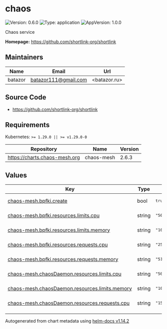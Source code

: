# chaos

![Version: 0.6.0](https://img.shields.io/badge/Version-0.6.0-informational?style=flat-square) ![Type: application](https://img.shields.io/badge/Type-application-informational?style=flat-square) ![AppVersion: 1.0.0](https://img.shields.io/badge/AppVersion-1.0.0-informational?style=flat-square)

Chaos service

**Homepage:** <https://github.com/shortlink-org/shortlink>

## Maintainers

| Name | Email | Url |
| ---- | ------ | --- |
| batazor | <batazor111@gmail.com> | <batazor.ru> |

## Source Code

* <https://github.com/shortlink-org/shortlink>

## Requirements

Kubernetes: `>= 1.29.0 || >= v1.29.0-0`

| Repository | Name | Version |
|------------|------|---------|
| https://charts.chaos-mesh.org | chaos-mesh | 2.6.3 |

## Values

<table height="400px" >
	<thead>
		<th>Key</th>
		<th>Type</th>
		<th>Default</th>
		<th>Description</th>
	</thead>
	<tbody>
		<tr>
			<td id="chaos-mesh--bpfki--create"><a href="./values.yaml#L73">chaos-mesh.bpfki.create</a></td>
			<td>
bool
</td>
			<td>
				<div style="max-width: 300px;">
<pre lang="json">
true
</pre>
</div>
			</td>
			<td></td>
		</tr>
		<tr>
			<td id="chaos-mesh--bpfki--resources--limits--cpu"><a href="./values.yaml#L77">chaos-mesh.bpfki.resources.limits.cpu</a></td>
			<td>
string
</td>
			<td>
				<div style="max-width: 300px;">
<pre lang="json">
"500m"
</pre>
</div>
			</td>
			<td></td>
		</tr>
		<tr>
			<td id="chaos-mesh--bpfki--resources--limits--memory"><a href="./values.yaml#L78">chaos-mesh.bpfki.resources.limits.memory</a></td>
			<td>
string
</td>
			<td>
				<div style="max-width: 300px;">
<pre lang="json">
"1024Mi"
</pre>
</div>
			</td>
			<td></td>
		</tr>
		<tr>
			<td id="chaos-mesh--bpfki--resources--requests--cpu"><a href="./values.yaml#L80">chaos-mesh.bpfki.resources.requests.cpu</a></td>
			<td>
string
</td>
			<td>
				<div style="max-width: 300px;">
<pre lang="json">
"250m"
</pre>
</div>
			</td>
			<td></td>
		</tr>
		<tr>
			<td id="chaos-mesh--bpfki--resources--requests--memory"><a href="./values.yaml#L81">chaos-mesh.bpfki.resources.requests.memory</a></td>
			<td>
string
</td>
			<td>
				<div style="max-width: 300px;">
<pre lang="json">
"512Mi"
</pre>
</div>
			</td>
			<td></td>
		</tr>
		<tr>
			<td id="chaos-mesh--chaosDaemon--resources--limits--cpu"><a href="./values.yaml#L25">chaos-mesh.chaosDaemon.resources.limits.cpu</a></td>
			<td>
string
</td>
			<td>
				<div style="max-width: 300px;">
<pre lang="json">
"500m"
</pre>
</div>
			</td>
			<td></td>
		</tr>
		<tr>
			<td id="chaos-mesh--chaosDaemon--resources--limits--memory"><a href="./values.yaml#L26">chaos-mesh.chaosDaemon.resources.limits.memory</a></td>
			<td>
string
</td>
			<td>
				<div style="max-width: 300px;">
<pre lang="json">
"1024Mi"
</pre>
</div>
			</td>
			<td></td>
		</tr>
		<tr>
			<td id="chaos-mesh--chaosDaemon--resources--requests--cpu"><a href="./values.yaml#L28">chaos-mesh.chaosDaemon.resources.requests.cpu</a></td>
			<td>
string
</td>
			<td>
				<div style="max-width: 300px;">
<pre lang="json">
"150m"
</pre>
</div>
			</td>
			<td></td>
		</tr>
		<tr>
			<td id="chaos-mesh--chaosDaemon--resources--requests--memory"><a href="./values.yaml#L29">chaos-mesh.chaosDaemon.resources.requests.memory</a></td>
			<td>
string
</td>
			<td>
				<div style="max-width: 300px;">
<pre lang="json">
"256Mi"
</pre>
</div>
			</td>
			<td></td>
		</tr>
		<tr>
			<td id="chaos-mesh--chaosDaemon--runtime"><a href="./values.yaml#L20">chaos-mesh.chaosDaemon.runtime</a></td>
			<td>
string
</td>
			<td>
				<div style="max-width: 300px;">
<pre lang="json">
"containerd"
</pre>
</div>
			</td>
			<td></td>
		</tr>
		<tr>
			<td id="chaos-mesh--chaosDaemon--socketPath"><a href="./values.yaml#L21">chaos-mesh.chaosDaemon.socketPath</a></td>
			<td>
string
</td>
			<td>
				<div style="max-width: 300px;">
<pre lang="json">
"/run/containerd/containerd.sock"
</pre>
</div>
			</td>
			<td></td>
		</tr>
		<tr>
			<td id="chaos-mesh--chaosDlv--enable"><a href="./values.yaml#L84">chaos-mesh.chaosDlv.enable</a></td>
			<td>
bool
</td>
			<td>
				<div style="max-width: 300px;">
<pre lang="json">
true
</pre>
</div>
			</td>
			<td></td>
		</tr>
		<tr>
			<td id="chaos-mesh--controllerManager--enableFilterNamespace"><a href="./values.yaml#L9">chaos-mesh.controllerManager.enableFilterNamespace</a></td>
			<td>
bool
</td>
			<td>
				<div style="max-width: 300px;">
<pre lang="json">
true
</pre>
</div>
			</td>
			<td></td>
		</tr>
		<tr>
			<td id="chaos-mesh--controllerManager--replicaCount"><a href="./values.yaml#L7">chaos-mesh.controllerManager.replicaCount</a></td>
			<td>
int
</td>
			<td>
				<div style="max-width: 300px;">
<pre lang="json">
1
</pre>
</div>
			</td>
			<td></td>
		</tr>
		<tr>
			<td id="chaos-mesh--controllerManager--resources--limits--cpu"><a href="./values.yaml#L13">chaos-mesh.controllerManager.resources.limits.cpu</a></td>
			<td>
string
</td>
			<td>
				<div style="max-width: 300px;">
<pre lang="json">
"500m"
</pre>
</div>
			</td>
			<td></td>
		</tr>
		<tr>
			<td id="chaos-mesh--controllerManager--resources--limits--memory"><a href="./values.yaml#L14">chaos-mesh.controllerManager.resources.limits.memory</a></td>
			<td>
string
</td>
			<td>
				<div style="max-width: 300px;">
<pre lang="json">
"1024Mi"
</pre>
</div>
			</td>
			<td></td>
		</tr>
		<tr>
			<td id="chaos-mesh--controllerManager--resources--requests--cpu"><a href="./values.yaml#L16">chaos-mesh.controllerManager.resources.requests.cpu</a></td>
			<td>
string
</td>
			<td>
				<div style="max-width: 300px;">
<pre lang="json">
"25m"
</pre>
</div>
			</td>
			<td></td>
		</tr>
		<tr>
			<td id="chaos-mesh--controllerManager--resources--requests--memory"><a href="./values.yaml#L17">chaos-mesh.controllerManager.resources.requests.memory</a></td>
			<td>
string
</td>
			<td>
				<div style="max-width: 300px;">
<pre lang="json">
"256Mi"
</pre>
</div>
			</td>
			<td></td>
		</tr>
		<tr>
			<td id="chaos-mesh--dashboard--ingress--enabled"><a href="./values.yaml#L41">chaos-mesh.dashboard.ingress.enabled</a></td>
			<td>
bool
</td>
			<td>
				<div style="max-width: 300px;">
<pre lang="json">
false
</pre>
</div>
			</td>
			<td></td>
		</tr>
		<tr>
			<td id="chaos-mesh--dashboard--ingress--hosts[0]--name"><a href="./values.yaml#L46">chaos-mesh.dashboard.ingress.hosts[0].name</a></td>
			<td>
string
</td>
			<td>
				<div style="max-width: 300px;">
<pre lang="json">
"dashboard.local"
</pre>
</div>
			</td>
			<td></td>
		</tr>
		<tr>
			<td id="chaos-mesh--dashboard--ingress--hosts[0]--tls"><a href="./values.yaml#L47">chaos-mesh.dashboard.ingress.hosts[0].tls</a></td>
			<td>
bool
</td>
			<td>
				<div style="max-width: 300px;">
<pre lang="json">
false
</pre>
</div>
			</td>
			<td></td>
		</tr>
		<tr>
			<td id="chaos-mesh--dashboard--ingress--hosts[0]--tlsSecret"><a href="./values.yaml#L48">chaos-mesh.dashboard.ingress.hosts[0].tlsSecret</a></td>
			<td>
string
</td>
			<td>
				<div style="max-width: 300px;">
<pre lang="json">
"dashboard.local-tls"
</pre>
</div>
			</td>
			<td></td>
		</tr>
		<tr>
			<td id="chaos-mesh--dashboard--ingress--ingressClassName"><a href="./values.yaml#L43">chaos-mesh.dashboard.ingress.ingressClassName</a></td>
			<td>
string
</td>
			<td>
				<div style="max-width: 300px;">
<pre lang="json">
"nginx"
</pre>
</div>
			</td>
			<td></td>
		</tr>
		<tr>
			<td id="chaos-mesh--dashboard--ingress--paths[0]"><a href="./values.yaml#L51">chaos-mesh.dashboard.ingress.paths[0]</a></td>
			<td>
string
</td>
			<td>
				<div style="max-width: 300px;">
<pre lang="json">
"/chaos"
</pre>
</div>
			</td>
			<td></td>
		</tr>
		<tr>
			<td id="chaos-mesh--dashboard--resources--limits--cpu"><a href="./values.yaml#L55">chaos-mesh.dashboard.resources.limits.cpu</a></td>
			<td>
string
</td>
			<td>
				<div style="max-width: 300px;">
<pre lang="json">
"500m"
</pre>
</div>
			</td>
			<td></td>
		</tr>
		<tr>
			<td id="chaos-mesh--dashboard--resources--limits--memory"><a href="./values.yaml#L56">chaos-mesh.dashboard.resources.limits.memory</a></td>
			<td>
string
</td>
			<td>
				<div style="max-width: 300px;">
<pre lang="json">
"1024Mi"
</pre>
</div>
			</td>
			<td></td>
		</tr>
		<tr>
			<td id="chaos-mesh--dashboard--resources--requests--cpu"><a href="./values.yaml#L58">chaos-mesh.dashboard.resources.requests.cpu</a></td>
			<td>
string
</td>
			<td>
				<div style="max-width: 300px;">
<pre lang="json">
"25m"
</pre>
</div>
			</td>
			<td></td>
		</tr>
		<tr>
			<td id="chaos-mesh--dashboard--resources--requests--memory"><a href="./values.yaml#L59">chaos-mesh.dashboard.resources.requests.memory</a></td>
			<td>
string
</td>
			<td>
				<div style="max-width: 300px;">
<pre lang="json">
"256Mi"
</pre>
</div>
			</td>
			<td></td>
		</tr>
		<tr>
			<td id="chaos-mesh--dashboard--securityMode"><a href="./values.yaml#L32">chaos-mesh.dashboard.securityMode</a></td>
			<td>
bool
</td>
			<td>
				<div style="max-width: 300px;">
<pre lang="json">
false
</pre>
</div>
			</td>
			<td></td>
		</tr>
		<tr>
			<td id="chaos-mesh--dnsServer--create"><a href="./values.yaml#L62">chaos-mesh.dnsServer.create</a></td>
			<td>
bool
</td>
			<td>
				<div style="max-width: 300px;">
<pre lang="json">
true
</pre>
</div>
			</td>
			<td></td>
		</tr>
		<tr>
			<td id="chaos-mesh--dnsServer--resources--limits--cpu"><a href="./values.yaml#L66">chaos-mesh.dnsServer.resources.limits.cpu</a></td>
			<td>
string
</td>
			<td>
				<div style="max-width: 300px;">
<pre lang="json">
"500m"
</pre>
</div>
			</td>
			<td></td>
		</tr>
		<tr>
			<td id="chaos-mesh--dnsServer--resources--limits--memory"><a href="./values.yaml#L67">chaos-mesh.dnsServer.resources.limits.memory</a></td>
			<td>
string
</td>
			<td>
				<div style="max-width: 300px;">
<pre lang="json">
"1024Mi"
</pre>
</div>
			</td>
			<td></td>
		</tr>
		<tr>
			<td id="chaos-mesh--dnsServer--resources--requests--cpu"><a href="./values.yaml#L69">chaos-mesh.dnsServer.resources.requests.cpu</a></td>
			<td>
string
</td>
			<td>
				<div style="max-width: 300px;">
<pre lang="json">
"10m"
</pre>
</div>
			</td>
			<td></td>
		</tr>
		<tr>
			<td id="chaos-mesh--dnsServer--resources--requests--memory"><a href="./values.yaml#L70">chaos-mesh.dnsServer.resources.requests.memory</a></td>
			<td>
string
</td>
			<td>
				<div style="max-width: 300px;">
<pre lang="json">
"70Mi"
</pre>
</div>
			</td>
			<td></td>
		</tr>
	</tbody>
</table>

----------------------------------------------
Autogenerated from chart metadata using [helm-docs v1.14.2](https://github.com/norwoodj/helm-docs/releases/v1.14.2)
